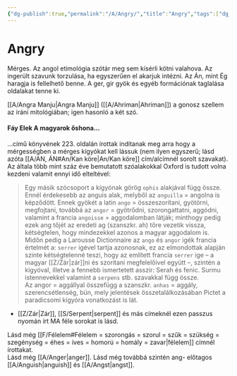 ```yaml
---
{"dg-publish":true,"permalink":"/A/Angry/","title":"Angry","tags":["dg_uploaded"],"created":"2023-11-19T03:44","updated":"2023-11-19T03:44"}
---
```



# Angry

Mérges. Az angol etimológia szótár meg sem kísérli kötni valahova. Az ingerült szavunk torzulása, ha egyszerűen el akarjuk intézni. Az Án, mint Ég haragja is fellelhető benne. A ger, gir gyök és egyéb formációnak taglalása oldalakat tenne ki.  

[[A/Angra Manju\|Angra Manju]] ([[A/Ahriman\|Ahriman]]) a gonosz szellem az iráni mitológiában; igen hasonló a két szó.  

#### Fáy Elek A magyarok őshona...  

...című könyvének 223. oldalán írottak indítanak meg arra hogy a mérgességben a mérges kígyókat kell lássuk (nem ilyen egyszerű; lásd azóta [[A/AN, ÁN#An/Kan köre\|An/Kan köre]] cím/alcímnél sorolt szavakat). Az általa több mint száz éve bemutatott szóalakokkal Oxford is tudott volna kezdeni valamit ennyi idő elteltével:  
> Egy másik szócsoport a kígyónak görög `ophis` alakjával függ össze. Ennél érdekesebb az anguis alak, melyből az `anguilla` = angolna is képződött. Ennek gyökét a latin `ango` = összeszorítani, gyötörni, megfojtani, továbbá az `angor` = gyötrődni, szorongattatni, aggódni, valamint a francia `angoisse` = aggodalomban látják; minthogy pedig ezek ang tőjét az eredeti ag (szanszkr. ah) tőre vezetik vissza, kétségtelen, hogy mindezekkel azonos a magyar aggodalom is.  
> Midőn pedig a Larousse Dictionnaire az `ango` és `angor` igék francia értelmét a: `serrer` igével tartja azonosnak, ez az elmondottak alapján szinte kétségtelenné teszi, hogy az említett francia `serrer` ige – a magyar [[Z/Zár\|zár]]ni és szorítani megfelelőivel együtt –, szintén a kigyóval, illetve a fennebb ismertetett asszir: Serah és fenic. Surmu istennevekkel valamint a `serpens` stb. szavakkal függ össze.  
> Az angor = aggállyal összefügg a szanszkr. `anhas` = aggály, szerencsétlenség, bün, mely jelentések összetalálkozásában Pictet a paradicsomi kígyóra vonatkozást is lát.  
- [[Z/Zár\|Zár]], [[S/Serpent\|serpent]] és más címeknél ezen passzus nyomán írt MA féle sorokat is lásd.

Lásd még [[F/Félelem#Félelem = szorongás = szorul = szűk = szükség = szegénység = éhes = íves = homorú = homály = zavar\|félelem]] címnél írottakat.  
Lásd még [[A/Anger\|anger]]. Lásd még továbbá szintén ang- előtagos [[A/Anguish\|anguish]] és [[A/Angst\|angst]].  